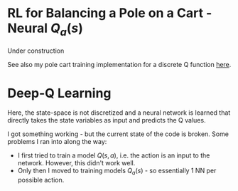# RL for Balancing a Pole on a Cart - Neural $Q_a(s)$

Under construction

See also my pole cart training implementation for a discrete Q function
[here](../007-Cart-Pole-Discrete-Q).

# Deep-Q Learning

Here, the state-space is not discretized and a neural network is learned that
directly takes the state variables as input and predicts the Q values.

I got something working - but the current state of the code is broken. Some
problems I ran into along the way:

* I first tried to train a model $Q(s, a)$, i.e. the action is an
  input to the network. However, this didn't work well.
* Only then I moved to training models $Q_a(s)$ - so essentially 1 NN
  per possible action.
